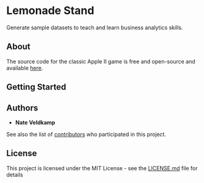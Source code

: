 # Lemonade Stand
Generate sample datasets to teach and learn business analytics skills. 


## About
The source code for the classic Apple II game is free and open-source and available [here](http://codenautics.com/lemonade/).

## Getting Started

## Authors

* **Nate Veldkamp**

See also the list of [contributors](https://github.com/nateveldkamp/lemonadestand/graphs/contributors) who participated in this project.

## License

This project is licensed under the MIT License - see the [LICENSE.md](LICENSE.md) file for details
